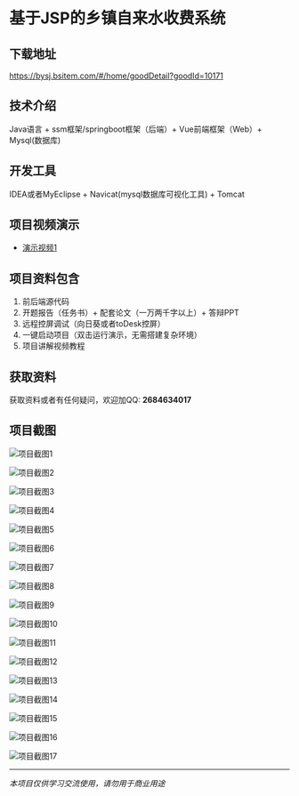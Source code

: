 # 基于JSP的乡镇自来水收费系统

## 下载地址
https://bysj.bsitem.com/#/home/goodDetail?goodId=10171

## 技术介绍
Java语言 + ssm框架/springboot框架（后端）+ Vue前端框架（Web）+ Mysql(数据库)

## 开发工具
IDEA或者MyEclipse + Navicat(mysql数据库可视化工具) + Tomcat

## 项目视频演示
- [演示视频1](https://graduation-images.oss-cn-beijing.aliyuncs.com/videos/828%E5%A5%97ssm%E5%BD%95%E5%83%8F/10171_ssm014%E5%9F%BA%E4%BA%8EJSP%E7%9A%84%E4%B9%A1%E9%95%87%E8%87%AA%E6%9D%A5%E6%B0%B4%E6%94%B6%E8%B4%B9%E7%B3%BB%E7%BB%9F%E5%BD%95%E5%83%8F.mp4)

## 项目资料包含
1. 前后端源代码
2. 开题报告（任务书）+ 配套论文（一万两千字以上）+ 答辩PPT
3. 远程控屏调试（向日葵或者toDesk控屏）
4. 一键启动项目（双击运行演示，无需搭建复杂环境）
5. 项目讲解视频教程

## 获取资料
获取资料或者有任何疑问，欢迎加QQ: **2684634017**

## 项目截图
![项目截图1](https://graduation-images.oss-cn-beijing.aliyuncs.com/图片/10171/毕设论坛项目主图.jpg)

![项目截图2](https://graduation-images.oss-cn-beijing.aliyuncs.com/图片/10171/1.png)

![项目截图3](https://graduation-images.oss-cn-beijing.aliyuncs.com/图片/10171/2.png)

![项目截图4](https://graduation-images.oss-cn-beijing.aliyuncs.com/图片/10171/3.png)

![项目截图5](https://graduation-images.oss-cn-beijing.aliyuncs.com/图片/10171/4.png)

![项目截图6](https://graduation-images.oss-cn-beijing.aliyuncs.com/图片/10171/5.png)

![项目截图7](https://graduation-images.oss-cn-beijing.aliyuncs.com/图片/10171/6.png)

![项目截图8](https://graduation-images.oss-cn-beijing.aliyuncs.com/图片/10171/7.png)

![项目截图9](https://graduation-images.oss-cn-beijing.aliyuncs.com/图片/10171/8.png)

![项目截图10](https://graduation-images.oss-cn-beijing.aliyuncs.com/图片/10171/9.png)

![项目截图11](https://graduation-images.oss-cn-beijing.aliyuncs.com/图片/10171/10.png)

![项目截图12](https://graduation-images.oss-cn-beijing.aliyuncs.com/图片/10171/11.png)

![项目截图13](https://graduation-images.oss-cn-beijing.aliyuncs.com/图片/10171/12.png)

![项目截图14](https://graduation-images.oss-cn-beijing.aliyuncs.com/图片/10171/13.png)

![项目截图15](https://graduation-images.oss-cn-beijing.aliyuncs.com/图片/10171/14.png)

![项目截图16](https://graduation-images.oss-cn-beijing.aliyuncs.com/图片/10171/15.png)

![项目截图17](https://graduation-images.oss-cn-beijing.aliyuncs.com/图片/10171/16.png)

---
*本项目仅供学习交流使用，请勿用于商业用途*

